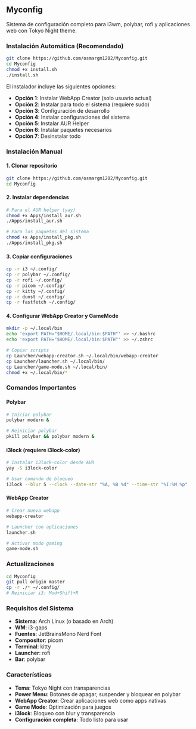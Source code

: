 ## Myconfig

Sistema de configuración completo para i3wm, polybar, rofi y aplicaciones web con Tokyo Night theme.

### Instalación Automática (Recomendado)

```bash
git clone https://github.com/osmargm1202/Myconfig.git
cd Myconfig
chmod +x install.sh
./install.sh
```

El instalador incluye las siguientes opciones:
- **Opción 1**: Instalar WebApp Creator (solo usuario actual)
- **Opción 2**: Instalar para todo el sistema (requiere sudo)
- **Opción 3**: Configuración de desarrollo
- **Opción 4**: Instalar configuraciones del sistema
- **Opción 5**: Instalar AUR Helper
- **Opción 6**: Instalar paquetes necesarios
- **Opción 7**: Desinstalar todo

### Instalación Manual

#### 1. Clonar repositorio
```bash
git clone https://github.com/osmargm1202/Myconfig.git
cd Myconfig
```

#### 2. Instalar dependencias
```bash
# Para el AUR helper (yay)
chmod +x Apps/install_aur.sh
./Apps/install_aur.sh

# Para los paquetes del sistema
chmod +x Apps/install_pkg.sh
./Apps/install_pkg.sh
```

#### 3. Copiar configuraciones
```bash
cp -r i3 ~/.config/
cp -r polybar ~/.config/
cp -r rofi ~/.config/
cp -r picom ~/.config/
cp -r kitty ~/.config/
cp -r dunst ~/.config/
cp -r fastfetch ~/.config/
```

#### 4. Configurar WebApp Creator y GameMode
```bash
mkdir -p ~/.local/bin
echo 'export PATH="$HOME/.local/bin:$PATH"' >> ~/.bashrc
echo 'export PATH="$HOME/.local/bin:$PATH"' >> ~/.zshrc

# Copiar scripts
cp Launcher/webapp-creator.sh ~/.local/bin/webapp-creator
cp Launcher/launcher.sh ~/.local/bin/
cp Launcher/game-mode.sh ~/.local/bin/
chmod +x ~/.local/bin/*
```

### Comandos Importantes

#### Polybar
```bash
# Iniciar polybar
polybar modern &

# Reiniciar polybar
pkill polybar && polybar modern &
```

#### i3lock (requiere i3lock-color)
```bash
# Instalar i3lock-color desde AUR
yay -S i3lock-color

# Usar comando de bloqueo
i3lock --blur 5 --clock --date-str "%A, %B %d" --time-str "%I:%M %p"
```

#### WebApp Creator
```bash
# Crear nueva webapp
webapp-creator

# Launcher con aplicaciones
launcher.sh

# Activar modo gaming
game-mode.sh
```

### Actualizaciones

```bash
cd Myconfig
git pull origin master
cp -r ./* ~/.config/
# Reiniciar i3: Mod+Shift+R
```

### Requisitos del Sistema

- **Sistema**: Arch Linux (o basado en Arch)
- **WM**: i3-gaps
- **Fuentes**: JetBrainsMono Nerd Font
- **Compositor**: picom
- **Terminal**: kitty
- **Launcher**: rofi
- **Bar**: polybar

### Características

- **Tema**: Tokyo Night con transparencias
- **Power Menu**: Botones de apagar, suspender y bloquear en polybar
- **WebApp Creator**: Crear aplicaciones web como apps nativas
- **Game Mode**: Optimización para juegos
- **i3lock**: Bloqueo con blur y transparencia
- **Configuración completa**: Todo listo para usar

